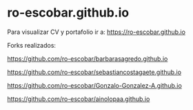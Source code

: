 # ro-escobar.github.io

Para visualizar CV y portafolio ir a: https://ro-escobar.github.io

Forks realizados:

https://github.com/ro-escobar/barbarasagredo.github.io

https://github.com/ro-escobar/sebastiancostagaete.github.io

https://github.com/ro-escobar/Gonzalo-Gonzalez-A.github.io

https://github.com/ro-escobar/ainolopaa.github.io